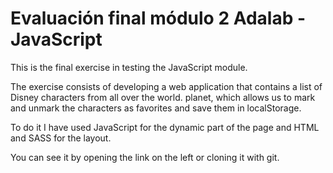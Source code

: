 # Evaluación final módulo 2 Adalab - JavaScript

This is the final exercise in testing the JavaScript module.

The exercise consists of developing a web application that contains a list of Disney characters from all over the world.
planet, which allows us to mark and unmark the characters as favorites and save them in localStorage.

To do it I have used JavaScript for the dynamic part of the page and HTML and SASS for the layout.

You can see it by opening the link on the left or cloning it with git.
